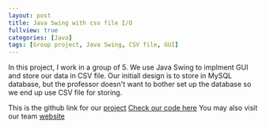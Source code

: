 ```yaml
---
layout: post
title: Java Swing with csv file I/O
fullview: true
categories: [Java]
tags: [Group project, Java Swing, CSV file, GUI]
---
```


In this project, I work in a group of 5. We use Java Swing to implment GUI and store our data in CSV file. Our initiall design is to store in MySQL
database, but the professor doesn't want to bother set up the database so we end up use CSV file for storing.

This is the github link for our [project](https://github.com/godofhand/TCSS-360-group-project)
<a class="btn btn-default" href="https://github.com/godofhand/TCSS-360-group-project">Check our code here</a>
You may also visit our team [website](http://godofhand.github.io/Code-Surgeons)
